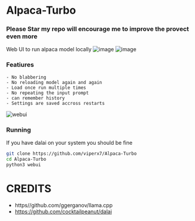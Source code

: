 # Alpaca-Turbo

### Please Star my repo will encourage me to improve the provect even more


Web UI to run alpaca model locally
![image](https://user-images.githubusercontent.com/38191717/226486832-9c774493-948a-4f90-96c9-695cee44b4c3.png)
![image](https://user-images.githubusercontent.com/38191717/226486862-2d59c18f-7b7a-4a9a-a54e-a3b3a0fd29ba.png)





### Featiures

    - No blabbering
    - No reloading model again and again
    - Load once run multiple times
    - No repeating the input prompt
    - can remember history
    - Settings are saved accross restarts


![webui](https://user-images.githubusercontent.com/38191717/226487153-53086d64-f260-4d6e-8460-2456e72158f0.png)



### Running
If you have dalai on your system you should be fine
```bash
git clone https://github.com/viperx7/Alpaca-Turbo
cd Alpaca-Turbo
python3 webui
```


# CREDITS
- https//github.com/ggerganov/llama.cpp
- https://github.com/cocktailpeanut/dalai




